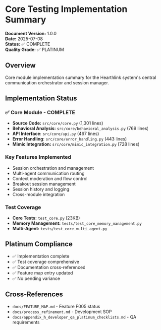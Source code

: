 # Core Testing Implementation Summary

**Document Version:** 1.0.0  
**Date:** 2025-07-08  
**Status:** ✅ COMPLETE  
**Quality Grade:** ✅ PLATINUM

## Overview

Core module implementation summary for the Hearthlink system's central communication orchestrator and session manager.

## Implementation Status

### ✅ Core Module - COMPLETE
- **Source Code:** `src/core/core.py` (1,301 lines)
- **Behavioral Analysis:** `src/core/behavioral_analysis.py` (769 lines)
- **API Interface:** `src/core/api.py` (467 lines)
- **Error Handling:** `src/core/error_handling.py` (443 lines)
- **Mimic Integration:** `src/core/mimic_integration.py` (728 lines)

### Key Features Implemented
- Session orchestration and management
- Multi-agent communication routing
- Context moderation and flow control
- Breakout session management
- Session history and logging
- Cross-module integration

### Test Coverage
- **Core Tests:** `test_core.py` (23KB)
- **Memory Management:** `tests/test_core_memory_management.py`
- **Multi-Agent:** `tests/test_core_multi_agent.py`

## Platinum Compliance
- ✅ Implementation complete
- ✅ Test coverage comprehensive
- ✅ Documentation cross-referenced
- ✅ Feature map entry updated
- ✅ No pending variance

## Cross-References
- `docs/FEATURE_MAP.md` - Feature F005 status
- `docs/process_refinement.md` - Development SOP
- `docs/appendix_h_developer_qa_platinum_checklists.md` - QA requirements 